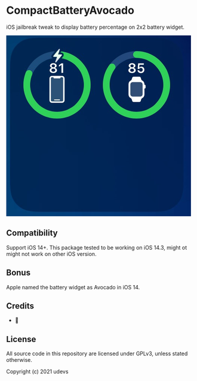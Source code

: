 # CompactBatteryAvocado
iOS jailbreak tweak to display battery percentage on 2x2 battery widget.

![Screenshot][screenshot_01]

[screenshot_01]: img/screenshot_01.jpeg "Screenshot"

## Compatibility
Support iOS 14+. This package tested to be working on iOS 14.3, might ot might not work on other iOS version.


## Bonus
Apple named the battery widget as Avocado in iOS 14.

## Credits
- :avocado:

## License
All source code in this repository are licensed under GPLv3, unless stated otherwise.

Copyright (c) 2021 udevs